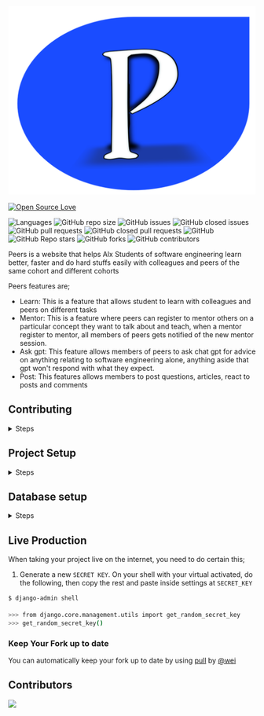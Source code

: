 ![Logo](static/assets/new-peers.png)

[![Open Source Love](https://badges.frapsoft.com/os/v1/open-source-175x29.png?v=103)](https://github.com/ellerbrock/open-source-badges/)

![Languages](https://img.shields.io/github/languages/top/Ayobami6/peers)
![GitHub repo size](https://img.shields.io/github/repo-size/Ayobami6/peers)
![GitHub issues](https://img.shields.io/github/issues/Ayobami6/peers)
![GitHub closed issues](https://img.shields.io/github/issues-closed/Ayobami6/peers)
![GitHub pull requests](https://img.shields.io/github/issues-pr/Ayobami6/peers)
![GitHub closed pull requests](https://img.shields.io/github/issues-pr-closed-raw/Ayobami6/peers)
![GitHub](https://img.shields.io/github/license/Ayobami6/peers)
![GitHub Repo stars](https://img.shields.io/github/stars/Ayobami6/peers?style=social)
![GitHub forks](https://img.shields.io/github/forks/Ayobami6/peers?style=social)
![GitHub contributors](https://img.shields.io/github/contributors/Ayobami6/peers)

Peers is a website that helps Alx Students of software engineering learn better, faster and do hard stuffs easily with colleagues and peers of the same cohort and different cohorts

Peers features are;

- Learn: This is a feature that allows student to learn with colleagues and peers on different tasks
- Mentor: This is a feature where peers can register to mentor others on a particular concept they want to talk about and teach, when a mentor register to mentor, all members of peers gets notified of the new mentor session.
- Ask gpt: This feature allows members of peers to ask chat gpt for advice on anything relating to software engineering alone, anything aside that gpt won't respond with what they expect.
- Post: This features allows members to post questions, articles, react to posts and comments

## Contributing

<details>
<summary>
Steps
</summary>

- Star the repository

![star repo](https://docs.github.com/assets/images/help/stars/starring-a-repository.png)

- Fork the repository

![fork image](https://www.earthdatascience.org/images/earth-analytics/git-version-control/githubguides-bootcamp-fork.png)

- Clone the forked repo to your local machine

```bash
git clone <url>
```

- Create a branch

```bash
git branch <branch name>
```

- Add your changes

- Create a pull request from your development branch

- Not sure of changes to make?

Check the Project section of the original repo for projects todo list or Click Goto Project below

[Goto Project](https://github.com/users/Ayobami6/projects/1)

or Goto Issues and choose any issues to fix

[Issues](https://github.com/Ayobami6/peers/issues)

</details>

## Project Setup

<details>
<summary>
Steps
</summary>

- Create a folder with name peers on your local machine

```bash
mkdir peers
cd peers
git clone <url> .
```

- Create virtual environment for linux and MacOX

```bash
python3 -m venv venv
```

- Activate venv

```bash
. venv/bin/activate
```

for Windows

```bash
> mkdir peers
> cd peers
> py -3 -m venv venv
```

Activate for Windows

```bash
venv\Scripts\activate
```

- Install all project dependecies

```bash
pip install -r requirements.txt
```

- Create `.env` file inside the root of peers to store your OpenAI Api

- Requesting the Postgresql database admin

Send an email [here](mailto:ayobamidele006@gmail.com) or Create and issue requesting it and specify changes to make or issues to fix

- Test the app from your local machine

Run

```bash
python manage.py runserver
```

Then open the generated port and host with your web browser with home endpoint

Like this

```
http://127.0.0.1:8000/home
```

If you encouter an issue setting up
create an Issue [here](https://github.com/Ayobami6/peers/issues)

</details>

## Database setup
<details>
<summary>
Steps
</summary>
`By default django uses SQLite3 as it's defualt database`

### Postgresql
if you wish to use postgresql

`ENGINE`:- The name of the engine that you want to use which is postgresql

`NAME`:- The name of the database that you want to connect to. You are the one who usually knows that database name. `Add it here`

`USER`:- Database user name who will be used to execute SQL queries on the databse. Sometimes this user has lesser database privilege for security reasons.

`PASSWORD`:- Database user password

`HOST`:- If you are using a remote database then paste the URL here. If the database is on your local computer then 'localhost' / '127.0.0.1' can be added here

`PORT`:- Postgresql by default allows connections to port 5432. specify your port here
</details>

## Live Production
When taking your project live on the internet, you need to do certain this;

1. Generate a new `SECRET KEY`. On your shell with your virtual activated, do the following, then copy the rest and paste inside settings at `SECRET_KEY`

```sh
$ django-admin shell

>>> from django.core.management.utils import get_random_secret_key  
>>> get_random_secret_key()

```
### Keep Your Fork up to date

You can automatically keep your fork up to date by using [pull](https://github.com/wei/pull) by [@wei](https://github.com/wei/)

## Contributors

<a href="https://github.com/Ayobami6/peers/graphs/contributors">
  <img src="https://contrib.rocks/image?repo=Ayobami6/peers" />
</a>
